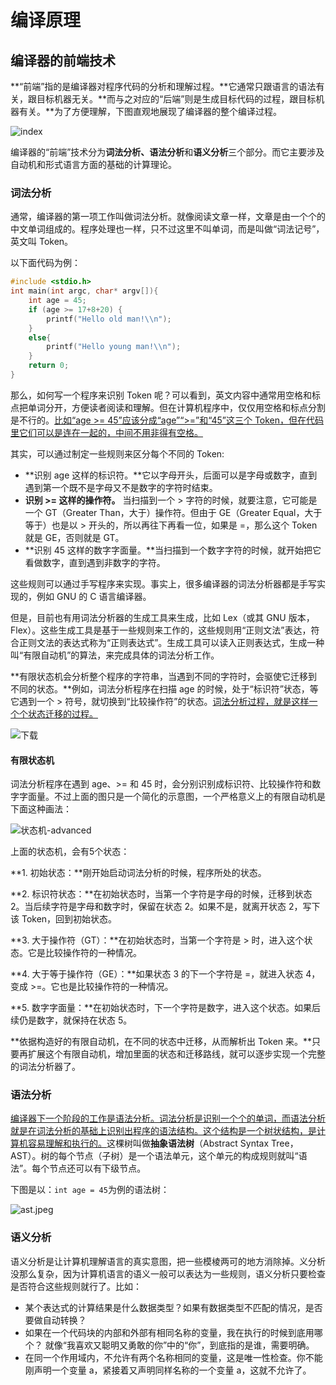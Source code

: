 # 编译原理

## 编译器的前端技术

**“前端”指的是编译器对程序代码的分析和理解过程。**它通常只跟语言的语法有关，跟目标机器无关。**而与之对应的“后端”则是生成目标代码的过程，跟目标机器有关。**为了方便理解，下图直观地展现了编译器的整个编译过程。

![index](https://raw.githubusercontent.com/twentyworld/knowledge-island/master/不成系统的理论/编译原理/index.jpg)

编译器的“前端”技术分为**词法分析、语法分析**和**语义分析**三个部分。而它主要涉及自动机和形式语言方面的基础的计算理论。

### 词法分析

通常，编译器的第一项工作叫做词法分析。就像阅读文章一样，文章是由一个个的中文单词组成的。程序处理也一样，只不过这里不叫单词，而是叫做“词法记号”，英文叫 Token。

以下面代码为例：

```c
#include <stdio.h>
int main(int argc, char* argv[]){
    int age = 45;
    if (age >= 17+8+20) {
        printf("Hello old man!\\n");
    }
    else{
        printf("Hello young man!\\n");
    }
    return 0;
}
```

那么，如何写一个程序来识别 Token 呢？可以看到，英文内容中通常用空格和标点把单词分开，方便读者阅读和理解。但在计算机程序中，仅仅用空格和标点分割是不行的。<u>比如“age >= 45”应该分成“age”“>=”和“45”这三个 Token，但在代码里它们可以是连在一起的，中间不用非得有空格。</u>

其实，可以通过制定一些规则来区分每个不同的 Token:

- **识别 age 这样的标识符。**它以字母开头，后面可以是字母或数字，直到遇到第一个既不是字母又不是数字的字符时结束。
- **识别 >= 这样的操作符。** 当扫描到一个 > 字符的时候，就要注意，它可能是一个 GT（Greater Than，大于）操作符。但由于 GE（Greater Equal，大于等于）也是以 > 开头的，所以再往下再看一位，如果是 =，那么这个 Token 就是 GE，否则就是 GT。
- **识别 45 这样的数字字面量。**当扫描到一个数字字符的时候，就开始把它看做数字，直到遇到非数字的字符。

这些规则可以通过手写程序来实现。事实上，很多编译器的词法分析器都是手写实现的，例如 GNU 的 C 语言编译器。

但是，目前也有用词法分析器的生成工具来生成，比如 Lex（或其 GNU 版本，Flex）。这些生成工具是基于一些规则来工作的，这些规则用“正则文法”表达，符合正则文法的表达式称为“正则表达式”。生成工具可以读入正则表达式，生成一种叫“有限自动机”的算法，来完成具体的词法分析工作。

**有限状态机会分析整个程序的字符串，当遇到不同的字符时，会驱使它迁移到不同的状态。**例如，词法分析程序在扫描 age 的时候，处于“标识符”状态，等它遇到一个 > 符号，就切换到“比较操作符”的状态。<u>词法分析过程，就是这样一个个状态迁移的过程。</u>

![下载](https://raw.githubusercontent.com/twentyworld/knowledge-island/master/不成系统的理论/编译原理/下载.jpeg)

#### 有限状态机

词法分析程序在遇到 age、>= 和 45 时，会分别识别成标识符、比较操作符和数字字面量。不过上面的图只是一个简化的示意图，一个严格意义上的有限自动机是下面这种画法：

![状态机-advanced](https://raw.githubusercontent.com/twentyworld/knowledge-island/master/不成系统的理论/编译原理/状态机-advanced.jpeg)

上面的状态机，会有5个状态：

**1. 初始状态：**刚开始启动词法分析的时候，程序所处的状态。

**2. 标识符状态：**在初始状态时，当第一个字符是字母的时候，迁移到状态 2。当后续字符是字母和数字时，保留在状态 2。如果不是，就离开状态 2，写下该 Token，回到初始状态。

**3. 大于操作符（GT）：**在初始状态时，当第一个字符是 > 时，进入这个状态。它是比较操作符的一种情况。

**4. 大于等于操作符（GE）：**如果状态 3 的下一个字符是 =，就进入状态 4，变成 >=。它也是比较操作符的一种情况。

**5. 数字字面量：**在初始状态时，下一个字符是数字，进入这个状态。如果后续仍是数字，就保持在状态 5。

**依据构造好的有限自动机，在不同的状态中迁移，从而解析出 Token 来。**只要再扩展这个有限自动机，增加里面的状态和迁移路线，就可以逐步实现一个完整的词法分析器了。

### 语法分析

<u>编译器下一个阶段的工作是语法分析。词法分析是识别一个个的单词，而语法分析就是在词法分析的基础上识别出程序的语法结构。这个结构是一个树状结构，是计算机容易理解和执行的。</u>这棵树叫做**抽象语法树**（Abstract Syntax Tree，AST）。树的每个节点（子树）是一个语法单元，这个单元的构成规则就叫“语法”。每个节点还可以有下级节点。

下图是以：`int age = 45`为例的语法树：

![ast.jpeg](https://raw.githubusercontent.com/twentyworld/knowledge-island/master/不成系统的理论/编译原理/ast.jpeg.jpeg)



### 语义分析

语义分析是让计算机理解语言的真实意图，把一些模棱两可的地方消除掉。义分析没那么复杂，因为计算机语言的语义一般可以表达为一些规则，语义分析只要检查是否符合这些规则就行了。比如：

- 某个表达式的计算结果是什么数据类型？如果有数据类型不匹配的情况，是否要做自动转换？
- 如果在一个代码块的内部和外部有相同名称的变量，我在执行的时候到底用哪个？ 就像“我喜欢又聪明又勇敢的你”中的“你”，到底指的是谁，需要明确。
- 在同一个作用域内，不允许有两个名称相同的变量，这是唯一性检查。你不能刚声明一个变量 a，紧接着又声明同样名称的一个变量 a，这就不允许了。